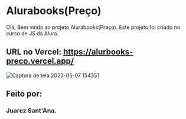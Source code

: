 # Alurabooks(Preço)

Olá, Bem vindo ao projeto Alurabooks(Preço). Este projeto foi criado no curso de JS da Alura.

## URL no Vercel: https://alurbooks-preco.vercel.app/

![Captura de tela 2023-05-07 154351](https://user-images.githubusercontent.com/128815359/236696647-b7ac1840-f0f0-4cb0-8cc2-7300888c6d9f.png)

## Feito por:

### Juarez Sant'Ana.
